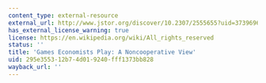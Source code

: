 ```yaml
---
content_type: external-resource
external_url: http://www.jstor.org/discover/10.2307/2555655?uid=3739696&uid=2134&uid=2&uid=70&uid=4&uid=3739256&sid=21104049564663
has_external_license_warning: true
license: https://en.wikipedia.org/wiki/All_rights_reserved
status: ''
title: 'Games Economists Play: A Noncooperative View'
uid: 295e3553-12b7-4d01-9240-fff1373bb828
wayback_url: ''
---
```

